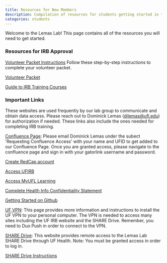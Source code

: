 ```yaml
---
title: Resources for New Members
description: Compilation of resources for students getting started in the lab group
categories: students
---
```


Welcome to the Lemas Lab! This page contains all of the resources you will need to get started.

### Resources for IRB Approval

[Volunteer Packet Instructions](https://docs.google.com/document/d/e/2PACX-1vSDdiuWSkUhJGDeWoeAJHMJDeJ9jl7igj2BWthT6bPAkzCg3kq9q8belHp1T6UurlXdgz9-dnuM0Hfd/pub) Follow these step-by-step instructions to complete your volunteer packet.

[Volunteer Packet](https://drive.google.com/file/d/1c2dVuDJ_YpPMqxroyESLpIssUM9En5VA/view?usp=sharing)

[Guide to IRB Training Courses](https://docs.google.com/document/d/e/2PACX-1vRFcuiaBvXYLLiVWXdaGkNWGUyXP6_DomjaRg2d0yuxBRZDZO6dTEKJlfaQ_A0HzyLXhvcHbNAx62Kp/pub)


### Important Links
These websites are used frequently by our lab group to communicate and obtain data access. Please reach out to Dominick Lemas (djlemas@ufl.edu) for authorization if needed. These links also include the ones needed for completing IRB training.

[Confluence Page](https://confluence.bmi.program.ufl.edu/dologin.action): Please email Dominick Lemas under the subect 'Requesting Confluence Access' with your name and UFID to get added to our Confluence Page. Once you are granted access, please navigate to the confluence page and sign in with your gatorlink username and password.

[Create RedCap account](https://redcap.ctsi.ufl.edu/redcap/index.php?action=myprojects)

[Access UFIRB](https://my.irb.ufl.edu/uflirb/)

[Access MyUFL Learning](https://my.ufl.edu/ps/signon.html)

[Complete Health Info Confidentiality Statement](https://privacy.ufl.edu/uf-health-privacy/confidentiality-statement/registration/)

[Getting Started on Github](https://docs.google.com/document/d/11uvrwMgrFYOzjACx6vgv6MOM67mZAK3ucTAse_EUV_c/edit?usp=sharing)

[UF VPN](https://it.ufl.edu/ict/documentation/network-infrastructure/vpn/): This page provides more information and instructions to install the UF VPN to your personal computer. The VPN is needed to access many sites including the UF IRB website and the SHARE Drive. Remember, you need to Duo Push in order to connect to the VPN. 

[SHARE Drive](https://vpn.ufhealth.org/dana-na/auth/url_20/welcome.cgi): This website provides remote access to the Lemas Lab SHARE Drive through UF Health. Note: You must be granted access in order to log in. 

[SHARE Drive Instructions](https://docs.google.com/document/d/1qPFGAD8OteKotf5sVB7qgTXyxsN1fKrAfsFxrtXb_DQ/edit?usp=sharing) 
